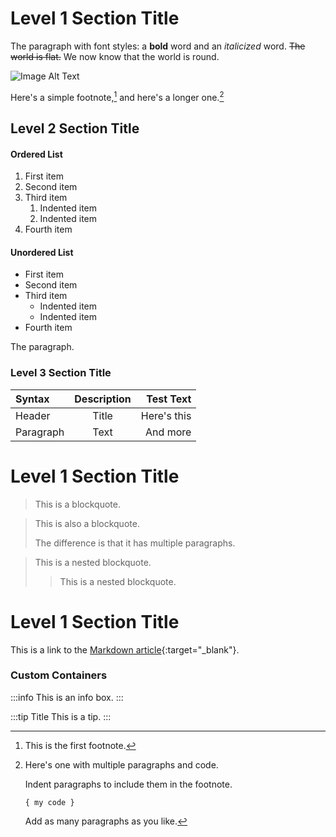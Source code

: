 # Level 1 Section Title

The paragraph with font styles: a **bold** word and an _italicized_ word. ~~The world is flat.~~ We now know that the world is round.

![Image Alt Text](/assets/images/image.jpg "Image")

Here's a simple footnote,[^1] and here's a longer one.[^bignote]

## Level 2 Section Title

#### Ordered List

1. First item
2. Second item
3. Third item
   1. Indented item
   2. Indented item
4. Fourth item

#### Unordered List

- First item
- Second item
- Third item
  - Indented item
  - Indented item
- Fourth item

The paragraph.

### Level 3 Section Title

| Syntax    | Description |   Test Text |
| :-------- | :---------: | ----------: |
| Header    |    Title    | Here's this |
| Paragraph |     Text    |    And more |

# Level 1 Section Title

> This is a blockquote.

> This is also a blockquote.
>
> The difference is that it has multiple paragraphs.

> This is a nested blockquote.
>
> > This is a nested blockquote.

[//]: # "This syntax works like a comment, and won't appear in any output."

# Level 1 Section Title

This is a link to the [Markdown article](https://en.wikipedia.org/wiki/Markdown){:target="_blank"}.

[^1]: This is the first footnote.

[^bignote]: Here's one with multiple paragraphs and code.

    Indent paragraphs to include them in the footnote.

    `{ my code }`

    Add as many paragraphs as you like.

### Custom Containers

:::info
This is an info box.
:::

:::tip Title
This is a tip.
:::
